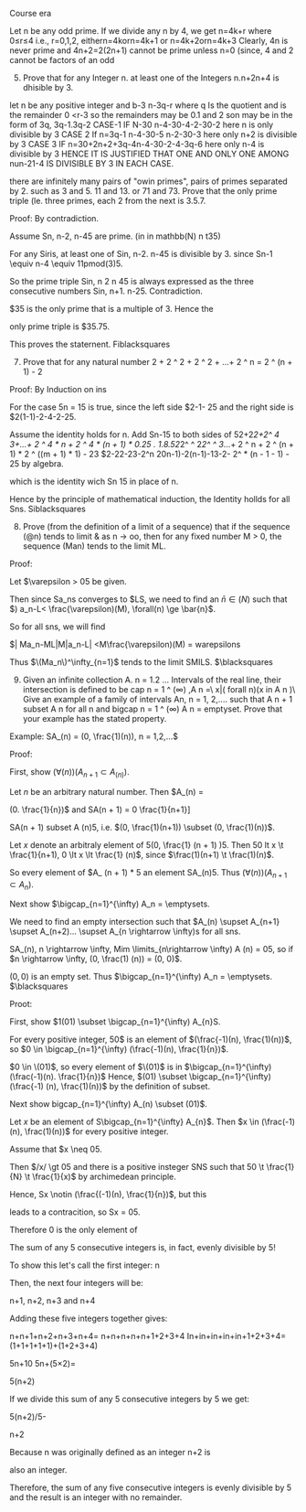 Course era

 Let n be any odd prime. If we divide any n by 4, we get n=4k+r where 0≤r≤4 i.e., r=0,1,2, eithern=4korn=4k+1 or n=4k+2orn=4k+3 Clearly, 4n is never prime and 4n+2=2(2n+1) cannot be prime unless n=0 (since, 4 and 2 cannot be factors of an odd


 5. Prove that for any Integer n. at least one of the Integers n.n+2n+4 is dhisible by 3.

let n be any positive integer and b-3 n-3q-r where q Is the quotient and is the remainder 0 <r-3 so the remainders may be 0.1 and 2 son may be in the form of 3q, 3q-1.3q-2 CASE-1 IF N-30 n-4-30-4-2-30-2 here n is only divisible by 3 CASE 2 If n=3q-1 n-4-30-5 n-2-30-3 here only n+2 is divisible by 3 CASE 3 IF n=30+2n+2+3q-4n-4-30-2-4-3q-6 here only n-4 is divisible by 3 HENCE IT IS JUSTIFIED THAT ONE AND ONLY ONE AMONG nun-21-4 IS DIVISIBLE BY 3 IN EACH CASE.


there are infinitely many pairs of "owin primes", pairs of primes separated by 2. such as 3 and 5. 11 and 13. or 71 and 73. Prove that the only prime triple (le. three primes, each 2 from the next is 3.5.7.

Proof: By contradiction.

Assume Sn, n-2, n-45 are prime. (in in mathbb(N) n t35)

For any Siris, at least one of Sin, n-2. n-45 is divisible by 3. since Sn-1 \equiv n-4 \equiv 11pmod(3)5.

So the prime triple Sin, n 2 n 45 is always expressed as the three consecutive numbers Sin, n+1. n-25. Contradiction.

$35 is the only prime that is a multiple of 3. Hence the

only prime triple is $35.75.

This proves the staternent. Fiblacksquares


7. Prove that for any natural number 2 + 2 ^ 2 + 2 ^ 2 + ...+ 2 ^ n = 2 ^ (n + 1) - 2

Proof: By Induction on ins

For the case 5n = 15 is true, since the left side $2-1- 25 and the right side is $2(1-1)-2-4-2-25.

Assume the identity holds for n. Add Sn-15 to both sides of 52+2*2+2^ 4 3+...+ 2 ^ 4 * n + 2 ^ 4 * (n + 1) * 0.25 . 1.8.52*2^ ^ 2*2^ ^ 3*...+ 2 ^ n + 2 ^ (n + 1) * 2 ^ ((m + 1) * 1) - 23 $2-22-23-2^n 20n-1)-2(n-1)-13-2- 2^ * (n - 1 - 1) - 25 by algebra.

which is the identity wich Sn 15 in place of n.

Hence by the principle of mathematical induction, the Identity hollds for all Sns. Siblacksquares


8. Prove (from the definition of a limit of a sequence) that if the sequence (@n) tends to limit & as n → oo, then for any fixed number M > 0, the sequence (Man) tends to the limit ML.

Proof:

Let $\varepsilon > 05 be given.

Then since Sa_ns converges to $LS, we need to find an $\bar{n} \in \mathbb(N)$ such that $) a_n-L< \frac{\varepsilon)(M), \forall(n) \ge \bar{n}$.

So for all sns, we will find

$| Ma_n-ML|M|a_n-L| <M\frac{\varepsilon)(M) = warepsilons

Thus $\(Ma_n\)^\infty_{n=1}$ tends to the limit SMILS. $\blacksquares


9. Given an infinite collection A. n = 1.2 ... Intervals of the real line, their intersection is defined to be cap n = 1 ^ (∞) ,A n =\ x|( forall n)(x in A n )\ Give an example of a family of intervals An, n = 1, 2,.... such that A n + 1 subset A n for all n and bigcap n = 1 ^ (∞) A n = emptyset. Prove that your example has the stated property.

Example: SA_(n) = (0, \frac{1)(n)), n = 1,2,...$

Proof:

First, show $(\forall(n))(A_{n+1} \subset A_(n))$.

Let $n$ be an arbitrary natural number. Then $A_(n) =

(0. \frac{1}{n})$ and SA(n + 1) = 0 \frac{1}{n+1}]

SA(n + 1) subset A (n)5, i.e. $(0, \frac{1)(n+1)) \subset (0, \frac{1)(n))$.

Let $x$ denote an arbitraly element of 5(0, \frac{1} (n + 1) )5. Then 50 lt x \t \frac{1}{n+1), 0 \lt x \lt \frac{1} (n)$, since $\frac(1)(n+1) \t \frac(1)(n)$.

So every element of $A_ (n + 1) * 5 an element SA_(n)5.
Thus $(\forall(n))(A_{n+1} \subset A_{n})$.

Next show $\bigcap_{n=1}^{\infty) A_n = \emptysets.

We need to find an empty intersection such that $A_(n) \supset A_{n+1} \supset A_(n+2)... \supset A_{n \rightarrow \infty)s for all sns.

SA_(n), n \rightarrow \infty, Mim \limits_{n\rightarrow \infty) A (n) = 05, so if $n \rightarrow \infty, (0, \frac(1) (n)) = (0, 0)$.

$(0, 0)$ is an empty set. Thus $\bigcap_{n=1}^{\infty) A_n = \emptysets. $\blacksquares




Proot:

First, show $1(01) \subset \bigcap_{n=1}^{\infty) A_{n}S.

For every positive integer, 50$ is an element of $(\frac{-1)(n), \frac{1)(n))$, so $0 \in \bigcap_{n=1}^{\infty) (\frac{-1)(n), \frac{1}{n})$.

$0 \in \(01)$, so every element of $\(01)$ is in $\bigcap_{n=1}^{\infty) (\frac(-1)(n). \frac{1}{n})$ Hence, $\(01) \subset \bigcap_{n=1}^{\infty) (\frac{-1) (n), \frac{1)(n))$ by the definition of subset.

Next show bigcap_{n=1}^{\infty) A_(n) \subset \(01)$.

Let $x$ be an element of S\bigcap_{n=1}^{\infty} A_{n}$. Then $x \in (\frac(-1)(n), \frac(1)(n))$ for every positive integer.

Assume that $x \neq 05.

Then $/x/ \gt 05 and there is a positive insteger SNS such that 50 \t \frac{1}{N} \t \frac{1}{x)$ by archimedean principle.

Hence, Sx \notin (\frac{(-1)(n), \frac{1}{n})$, but this

leads to a contracition, so Sx = 05.

Therefore $0$ is the only element of










The sum of any 5 consecutive integers is, in fact, evenly divisible by 5!

To show this let's call the first integer: n

Then, the next four integers will be:

n+1, n+2, n+3 and n+4

Adding these five integers together gives:

n+n+1+n+2+n+3+n+4= n+n+n+n+n+1+2+3+4 In+in+in+in+in+1+2+3+4= (1+1+1+1+1)+(1+2+3+4)

5n+10
5n+(5×2)=

5(n+2)

If we divide this sum of any 5 consecutive integers by 5 we get:

5(n+2)/5-

n+2

Because n was originally defined as an integer n+2 is

also an integer.

Therefore, the sum of any five consecutive integers is evenly divisible by 5 and the result is an integer with no remainder.


